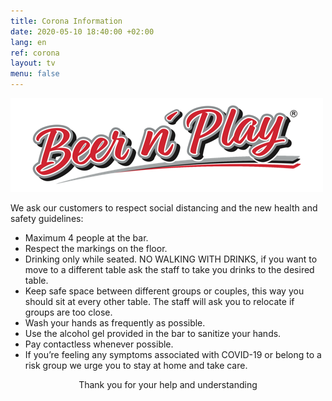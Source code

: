```yaml
---
title: Corona Information
date: 2020-05-10 18:40:00 +02:00
lang: en
ref: corona
layout: tv
menu: false
---
```


<img src="assets/images/bnp-on-white-medium.png" class="logo">

We ask our customers to respect social distancing and the new health and safety guidelines:

- Maximum 4 people at the bar.
- Respect the markings on the floor.
- Drinking only while seated. NO WALKING WITH DRINKS, if you want to move to a different table ask the staff to take you drinks to the desired table.
- Keep safe space between different groups or couples, this way you should sit at every other table. The staff will ask you to relocate if groups are too close.
- Wash your hands as frequently as possible.
- Use the alcohol gel provided in the bar to sanitize your hands.
- Pay contactless whenever possible.
- If you’re feeling any symptoms associated with COVID-19 or belong to a risk group we urge you to stay at home and take care.

<center>
Thank you for your help and understanding 
</center>
